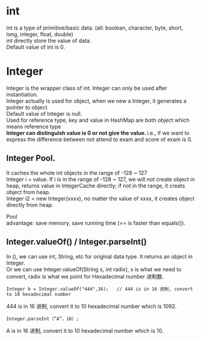 # int   
int is a type of primitive/basic data. (all: boolean, character, byte, short, long, integer, float, double)       
int directly store the value of data.   
Default value of int is 0.       

# Integer
Integer is the wrapper class of int. Integer can only be used after instantiation.    
Integer actually is used for object, when we new a Integer, it generates a pointer to object.    
Default value of Integer is null.    
Used for reference type, key and value in HashMap are both object which means reference type    
<b> Integer can distinguish value is 0 or not give the value. </b> i.e., if we want to express the difference between not attend to exam and score of exam is 0. 

## Integer Pool.   
It caches the whole int objects in the range of -128 ~ 127     
Integer i = value. If i is in the range of -128 ~ 127, we will not create object in heap, returns value in IntegerCache directly; if not in the range, it creats object from heap.    
Integer i2 = new Integer(xxxx), no matter the value of xxxx, it creates object directly from heap.   

Pool   
advantage: save memory, save running time (== is faster than equals()).    

## Integer.valueOf() / Integer.parseInt()       
In (), we can use int, String, etc for original data type. It returns an object in Integer.    
Or we can use Integer.valueOf(String s, int radix), s is what we need to convert, radix is what we point for Hexadecimal number 进制数.     

    Integer b = Integer.valueOf("444",16);   // 444 is in 16 进制, convert to 10 hexadecimal number    
444 is in 16 进制, convert it to 10 hexadecimal number which is 1092.    

    Integer.parseInt（“A”，16）;
A is in 16 进制, convert it to 10 hexadecimal number which is 10.       



